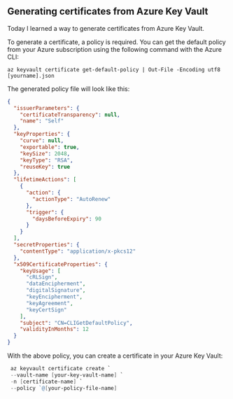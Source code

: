 ## Generating certificates from Azure Key Vault

Today I learned a way to generate certificates from Azure Key Vault.

To generate a certificate, a policy is required. You can get the default policy from your Azure subscription using the following command with the Azure CLI:

`az keyvault certificate get-default-policy | Out-File -Encoding utf8 [yourname].json ` 

The generated policy file will look like this:

```json
{
  "issuerParameters": {
    "certificateTransparency": null,
    "name": "Self"
  },
  "keyProperties": {
    "curve": null,
    "exportable": true,
    "keySize": 2048,
    "keyType": "RSA",
    "reuseKey": true
  },
  "lifetimeActions": [
    {
      "action": {
        "actionType": "AutoRenew"
      },
      "trigger": {
        "daysBeforeExpiry": 90
      }
    }
  ],
  "secretProperties": {
    "contentType": "application/x-pkcs12"
  },
  "x509CertificateProperties": {
    "keyUsage": [
      "cRLSign",
      "dataEncipherment",
      "digitalSignature",
      "keyEncipherment",
      "keyAgreement",
      "keyCertSign"
    ],
    "subject": "CN=CLIGetDefaultPolicy",
    "validityInMonths": 12
  }
}
```

With the above policy, you can create a certificate in your Azure Key Vault:

```powershell
 az keyvault certificate create `
 --vault-name [your-key-vault-name] `
 -n [certificate-name] `
 --policy `@[your-policy-file-name]
```

